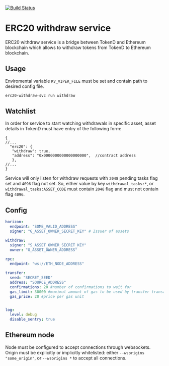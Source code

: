 [![Build Status](https://travis-ci.org/tokend/erc20-withdraw-svc.svg?branch=master)](https://travis-ci.org/tokend/erc20-withdraw-svc)

# ERC20 withdraw service
ERC20 withdraw service is a bridge between TokenD and Ethereum blockchain which allows 
to withdraw tokens from TokenD to Ethereum blockchain.

## Usage

Enviromental variable `KV_VIPER_FILE` must be set and contain path to desired config file.

```bash
erc20-withdraw-svc run withdraw
```

## Watchlist

In order for service to start watching withdrawals in specific asset, asset details in TokenD must have entry of the following form: 
```json5
{ 
//...
  "erc20": {
   "withdraw": true, 
   "address": "0x0000000000000000000",  //contract address
   },
//...
}
```
Service will only listen for withdraw requests with `2048` pending tasks flag set and `4096` flag not set.
So, either value by key `withdrawal_tasks:*`, or `withdrawal_tasks:ASSET_CODE`  must contain `2048` flag and must not contain flag `4096`.

## Config

```yaml
horizon:
  endpoint: "SOME_VALID_ADDRESS"
  signer: "G_ASSET_OWNER_SECRET_KEY" # Issuer of assets

withdraw:
  signer: "S_ASSET_OWNER_SECRET_KEY"
  owner: "G_ASSET_OWNER_ADDRESS"
  
rpc:
  endpoint: "ws://ETH_NODE_ADDRESS"

transfer:
  seed: "SECRET_SEED"
  address: "SOURCE_ADDRESS"
  confirmations: 20 #number of confirmations to wait for
  gas_limit: 30000 #maximal amount of gas to be used by transfer transaction
  gas_price: 20 #price per gas unit


log:
  level: debug
  disable_sentry: true
```

## Ethereum node

Node must be configured to accept connections through websockets. 
Origin must be explicitly or implicitly whitelisted:
either `--wsorigins "some_origin"`, or `--wsorigins *` to accept all connections.
